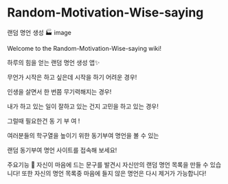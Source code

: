 # Random-Motivation-Wise-saying
랜덤 명언 생성 🏭
image

Welcome to the Random-Motivation-Wise-saying wiki!

하루의 힘을 얻는 랜덤 명언 생성 앱✨

무언가 시작은 하고 싶은데 시작을 하기 어려운 경우!

인생을 살면서 한 번쯤 무기력해지는 경우!

내가 하고 있는 일이 잘하고 있는 건지 고민을 하고 있는 경우!

그럴때 필요한건 동 기 부 여 !

여러분들의 학구열을 높이기 위한 동기부여 명언을 볼 수 있는

랜덤 동기부여 명언 사이트를 접속해 보세요!

주요기능 🌟
자신이 마음에 드는 문구를 발견시 자신만의 랜덤 명언 목록을 만들 수 있습니다!
또한 자신의 명언 목록중 마음에 들지 않은 명언은 다시 제거가 가능합니다!
